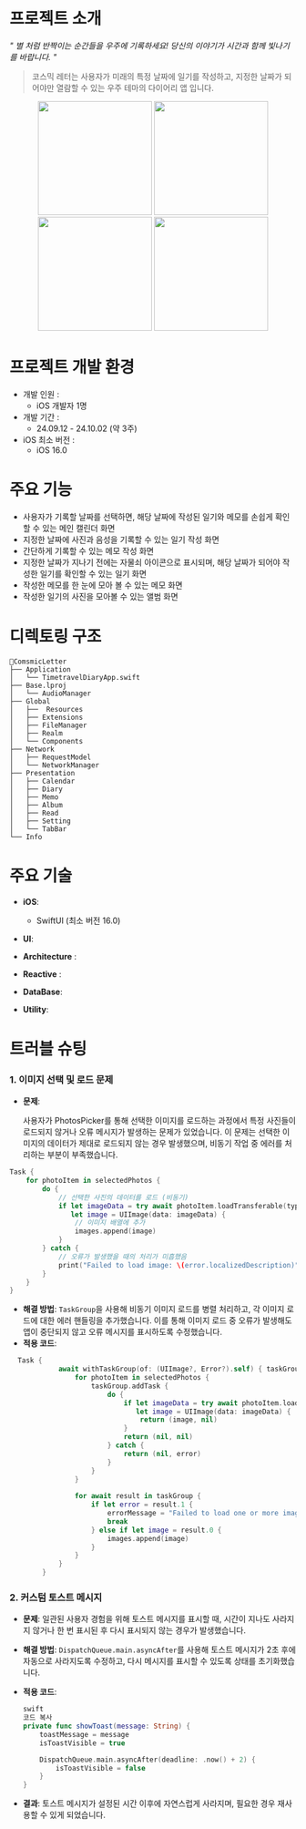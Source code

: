 # 프로젝트 소개
*" 별 처럼 반짝이는 순간들을 우주에 기록하세요! 당신의 이야기가 시간과 함께 빛나기를 바랍니다. "*
> 코스믹 레터는 사용자가 미래의 특정 날짜에 일기를 작성하고, 지정한 날짜가 되어야만 열람할 수 있는 우주 테마의 다이어리 앱 입니다.

<p align="center">
  <img src="https://github.com/user-attachments/assets/75b2c866-8ea3-43af-ad6c-32a376291c5b" width="200"/>
  <img src="https://github.com/user-attachments/assets/5fa8ef76-9d73-4b9d-b4b2-3b0432445139" width="200"/>
  <img src="https://github.com/user-attachments/assets/27f20630-ce21-41fc-9075-a0b199f8625e" width="200"/>
  <img src="https://github.com/user-attachments/assets/2d6cd91b-3247-4238-89a9-6ab4d4b5cc1b" width="200"/>
</p> 


# 프로젝트 개발 환경
- 개발 인원 :
  - iOS 개발자 1명
- 개발 기간 :
  - 24.09.12 - 24.10.02 (약 3주)
- iOS 최소 버전 :
  - iOS 16.0

# 주요 기능

-   사용자가 기록할 날짜를 선택하면, 해당 날짜에 작성된 일기와 메모를 손쉽게 확인할 수 있는 메인 캘린더 화면
-   지정한 날짜에 사진과 음성을 기록할 수 있는 일기 작성 화면
-   간단하게 기록할 수 있는 메모 작성 화면
-   지정한 날짜가 지나기 전에는 자물쇠 아이콘으로 표시되며, 해당 날짜가 되어야 작성한 일기를 확인할 수 있는 일기 화면
-   작성한 메모를 한 눈에 모아 볼 수 있는 메모 화면
-   작성한 일기의 사진을 모아볼 수 있는 앨범 화면

# 디렉토링 구조
```
ComsmicLetter
├── Application
│   └── TimetravelDiaryApp.swift
├── Base.lproj
│   └── AudioManager
├── Global
│   ├──  Resources
│   ├── Extensions
│   ├── FileManager
│   ├── Realm
│   └── Components
├── Network
│   ├── RequestModel
│   └── NetworkManager
├── Presentation
│   ├── Calendar
│   ├── Diary
│   ├── Memo
│   ├── Album
│   ├── Read
│   ├── Setting
│   └── TabBar
└── Info
```
# 주요 기술
  - **iOS**: 
	  - SwiftUI (최소 버전 16.0)
    
-   **UI**:
-   **Architecture** :
-   **Reactive** :
-   **DataBase**:
-   **Utility**:



# 트러블 슈팅

### **1. 이미지 선택 및 로드 문제**

-   **문제**:
    
    사용자가 PhotosPicker를 통해 선택한 이미지를 로드하는 과정에서 특정 사진들이 로드되지 않거나 오류 메시지가 발생하는 문제가 있었습니다. 이 문제는 선택한 이미지의 데이터가 제대로 로드되지 않는 경우 발생했으며, 비동기 작업 중 에러를 처리하는 부분이 부족했습니다.
```swift
Task {
    for photoItem in selectedPhotos {
        do {
            // 선택한 사진의 데이터를 로드 (비동기)
            if let imageData = try await photoItem.loadTransferable(type: Data.self),
               let image = UIImage(data: imageData) {
                // 이미지 배열에 추가
                images.append(image)
            }
        } catch {
            // 오류가 발생했을 때의 처리가 미흡했음
            print("Failed to load image: \(error.localizedDescription)")
        }
    }
}
``` 
-   **해결 방법**: `TaskGroup`을 사용해 비동기 이미지 로드를 병렬 처리하고, 각 이미지 로드에 대한 에러 핸들링을 추가했습니다. 이를 통해 이미지 로드 중 오류가 발생해도 앱이 중단되지 않고 오류 메시지를 표시하도록 수정했습니다.
-   **적용 코드**:

```swift
  Task {
            await withTaskGroup(of: (UIImage?, Error?).self) { taskGroup in
                for photoItem in selectedPhotos {
                    taskGroup.addTask {
                        do {
                            if let imageData = try await photoItem.loadTransferable(type: Data.self),
                               let image = UIImage(data: imageData) {
                                return (image, nil)
                            }
                            return (nil, nil)
                        } catch {
                            return (nil, error)
                        }
                    }
                }
                
                for await result in taskGroup {
                    if let error = result.1 {
                        errorMessage = "Failed to load one or more images."
                        break
                    } else if let image = result.0 {
                        images.append(image)
                    }
                }
            }
        }

```

### 2. 커스텀 토스트 메시지

-   **문제**: 일관된 사용자 경험을 위해 토스트 메시지를 표시할 때, 시간이 지나도 사라지지 않거나 한 번 표시된 후 다시 표시되지 않는 경우가 발생했습니다.
    
-   **해결 방법**: `DispatchQueue.main.asyncAfter`를 사용해 토스트 메시지가 2초 후에 자동으로 사라지도록 수정하고, 다시 메시지를 표시할 수 있도록 상태를 초기화했습니다.
    
-   **적용 코드**:
    
    ```swift
    swift
    코드 복사
    private func showToast(message: String) {
        toastMessage = message
        isToastVisible = true
    
        DispatchQueue.main.asyncAfter(deadline: .now() + 2) {
            isToastVisible = false
        }
    }
    
    
    ```
-   **결과**: 토스트 메시지가 설정된 시간 이후에 자연스럽게 사라지며, 필요한 경우 재사용할 수 있게 되었습니다.
